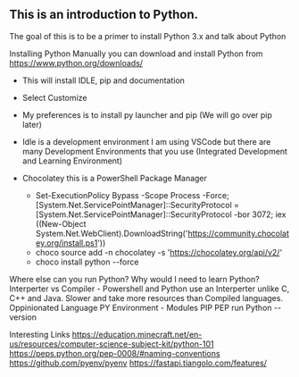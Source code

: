 ## This is an introduction to Python.

The goal of this is to be a primer to install Python 3.x and talk about Python

Installing Python
Manually you can download and install Python from https://www.python.org/downloads/
- This will install IDLE, pip and documentation
- Select Customize
- My preferences is to install py launcher and pip (We will go over pip later)
- Idle is a development environment I am using VSCode but there are many Development Environments that you use (Integrated Development and Learning Environment)

- Chocolatey this is a PowerShell Package Manager
    - Set-ExecutionPolicy Bypass -Scope Process -Force; [System.Net.ServicePointManager]::SecurityProtocol = [System.Net.ServicePointManager]::SecurityProtocol -bor 3072; iex ((New-Object System.Net.WebClient).DownloadString('https://community.chocolatey.org/install.ps1'))
    - choco source add -n chocolatey -s 'https://chocolatey.org/api/v2/'
    - choco install python --force



Where else can you run Python?
Why would I need to learn Python?
Interperter vs Compiler - Powershell and Python use an Interperter unlike C, C++ and Java. Slower and take more resources than Compiled languages. 
Oppinionated Language
PY Environment - Modules PIP
PEP
run 
Python --version

Interesting Links 
https://education.minecraft.net/en-us/resources/computer-science-subject-kit/python-101
https://peps.python.org/pep-0008/#naming-conventions
https://github.com/pyenv/pyenv
https://fastapi.tiangolo.com/features/